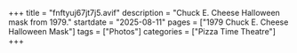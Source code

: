 +++
title = "fnftyuj67jt7j5.avif"
description = "Chuck E. Cheese Halloween mask from 1979."
startdate = "2025-08-11"
pages = ["1979 Chuck E. Cheese Halloween Mask"]
tags = ["Photos"]
categories = ["Pizza Time Theatre"]
+++
